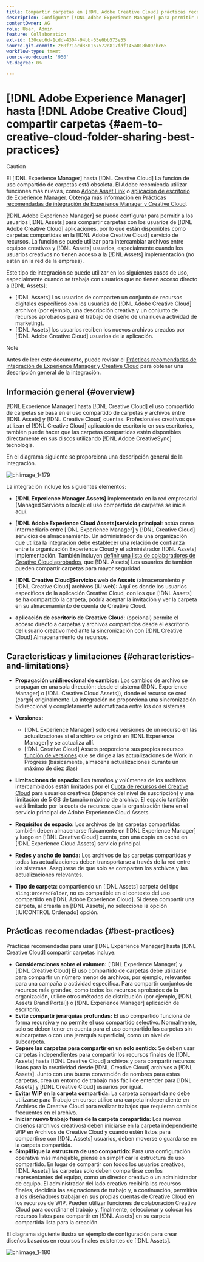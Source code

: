 ```yaml
---
title: Compartir carpetas en [!DNL Adobe Creative Cloud] prácticas recomendadas
description: Configurar [!DNL Adobe Experience Manager] para permitir el ingreso de usuarios [!DNL Experience Manager Assets] para intercambiar carpetas con usuarios de Adobe Creative Cloud.
contentOwner: AG
role: User, Admin
feature: Collaboration
exl-id: 130cec6d-1cdd-4304-94bb-65e6bb573e55
source-git-commit: 260f71acd330167572d817fdf145a018b09cbc65
workflow-type: tm+mt
source-wordcount: '950'
ht-degree: 0%

---
```


# [!DNL Adobe Experience Manager] hasta [!DNL Adobe Creative Cloud] compartir carpetas {#aem-to-creative-cloud-folder-sharing-best-practices}

>[!CAUTION]
>
>El [!DNL Experience Manager] hasta [!DNL Creative Cloud] La función de uso compartido de carpetas está obsoleta. El Adobe recomienda utilizar funciones más nuevas, como [Adobe Asset Link](https://helpx.adobe.com/es/enterprise/using/adobe-asset-link.html) o [aplicación de escritorio de Experience Manager](https://experienceleague.adobe.com/docs/experience-manager-desktop-app/using/using.html). Obtenga más información en [Prácticas recomendadas de integración de Experience Manager y Creative Cloud](/help/assets/aem-cc-integration-best-practices.md).

[!DNL Adobe Experience Manager] se puede configurar para permitir a los usuarios [!DNL Assets] para compartir carpetas con los usuarios de [!DNL Adobe Creative Cloud] aplicaciones, por lo que están disponibles como carpetas compartidas en la [!DNL Adobe Creative Cloud] servicio de recursos. La función se puede utilizar para intercambiar archivos entre equipos creativos y [!DNL Assets] usuarios, especialmente cuando los usuarios creativos no tienen acceso a la [!DNL Assets] implementación (no están en la red de la empresa).

Este tipo de integración se puede utilizar en los siguientes casos de uso, especialmente cuando se trabaja con usuarios que no tienen acceso directo a [!DNL Assets]:

* [!DNL Assets] Los usuarios de comparten un conjunto de recursos digitales específicos con los usuarios de [!DNL Adobe Creative Cloud] archivos (por ejemplo, una descripción creativa y un conjunto de recursos aprobados para el trabajo de diseño de una nueva actividad de marketing).
* [!DNL Assets] los usuarios reciben los nuevos archivos creados por [!DNL Adobe Creative Cloud] usuarios de la aplicación.

>[!NOTE]
>
>Antes de leer este documento, puede revisar el [Prácticas recomendadas de integración de Experience Manager y Creative Cloud](/help/assets/aem-cc-integration-best-practices.md) para obtener una descripción general de la integración.

## Información general {#overview}

[!DNL Experience Manager] hasta [!DNL Creative Cloud] el uso compartido de carpetas se basa en el uso compartido de carpetas y archivos entre [!DNL Assets] y [!DNL Creative Cloud] cuentas. Profesionales creativos que utilizan el [!DNL Creative Cloud] aplicación de escritorio en sus escritorios, también puede hacer que las carpetas compartidas estén disponibles directamente en sus discos utilizando [!DNL Adobe CreativeSync] tecnología.

En el diagrama siguiente se proporciona una descripción general de la integración.

![chlimage_1-179](assets/chlimage_1-406.png)

La integración incluye los siguientes elementos:

* **[!DNL Experience Manager Assets]** implementado en la red empresarial (Managed Services o local): el uso compartido de carpetas se inicia aquí.
* **[!DNL Adobe Experience Cloud Assets]servicio principal**: actúa como intermediario entre [!DNL Experience Manager] y [!DNL Creative Cloud] servicios de almacenamiento. Un administrador de una organización que utiliza la integración debe establecer una relación de confianza entre la organización Experience Cloud y el administrador [!DNL Assets] implementación. También incluyen [definir una lista de colaboradores de Creative Cloud aprobados](https://experienceleague.adobe.com/docs/core-services/interface/services/assets/t-admin-add-cc-user.html), que [!DNL Assets] Los usuarios de también pueden compartir carpetas para mayor seguridad.

* **[!DNL Creative Cloud]Servicios web de Assets** (almacenamiento y [!DNL Creative Cloud] archivos (IU web): Aquí es donde los usuarios específicos de la aplicación Creative Cloud, con los que [!DNL Assets] se ha compartido la carpeta, podría aceptar la invitación y ver la carpeta en su almacenamiento de cuenta de Creative Cloud.
* **aplicación de escritorio de Creative Cloud**: (opcional) permite el acceso directo a carpetas y archivos compartidos desde el escritorio del usuario creativo mediante la sincronización con [!DNL Creative Cloud] Almacenamiento de recursos.

## Características y limitaciones {#characteristics-and-limitations}

* **Propagación unidireccional de cambios:** Los cambios de archivo se propagan en una sola dirección: desde el sistema ([!DNL Experience Manager] o [!DNL Creative Cloud Assets]), donde el recurso se creó (cargó) originalmente. La integración no proporciona una sincronización bidireccional y completamente automatizada entre los dos sistemas.
* **Versiones:**

   * [!DNL Experience Manager] solo crea versiones de un recurso en las actualizaciones si el archivo se originó en [!DNL Experience Manager] y se actualiza allí.
   * [!DNL Creative Cloud] Assets proporciona sus propios recursos [función de versiones](https://helpx.adobe.com/creative-cloud/help/versioning-faq.html) que se dirige a las actualizaciones de Work in Progress (básicamente, almacena actualizaciones durante un máximo de diez días)

* **Limitaciones de espacio:** Los tamaños y volúmenes de los archivos intercambiados están limitados por el [Cuota de recursos del Creative Cloud](https://helpx.adobe.com/creative-cloud/kb/file-storage-quota.html) para usuarios creativos (depende del nivel de suscripción) y una limitación de 5 GB de tamaño máximo de archivo. El espacio también está limitado por la cuota de recursos que la organización tiene en el servicio principal de Adobe Experience Cloud Assets.

* **Requisitos de espacio:** Los archivos de las carpetas compartidas también deben almacenarse físicamente en [!DNL Experience Manager] y luego en [!DNL Creative Cloud] cuenta, con una copia en caché en [!DNL Experience Cloud Assets] servicio principal.
* **Redes y ancho de banda:** Los archivos de las carpetas compartidas y todas las actualizaciones deben transportarse a través de la red entre los sistemas. Asegúrese de que solo se comparten los archivos y las actualizaciones relevantes.
* **Tipo de carpeta**: compartiendo un [!DNL Assets] carpeta del tipo `sling:OrderedFolder`, no es compatible en el contexto del uso compartido en [!DNL Adobe Experience Cloud]. Si desea compartir una carpeta, al crearla en [!DNL Assets], no seleccione la opción [!UICONTROL Ordenado] opción.

## Prácticas recomendadas {#best-practices}

Prácticas recomendadas para usar [!DNL Experience Manager] hasta [!DNL Creative Cloud] compartir carpetas incluye:

* **Consideraciones sobre el volumen:** [!DNL Experience Manager] y [!DNL Creative Cloud] El uso compartido de carpetas debe utilizarse para compartir un número menor de archivos, por ejemplo, relevantes para una campaña o actividad específica. Para compartir conjuntos de recursos más grandes, como todos los recursos aprobados de la organización, utilice otros métodos de distribución (por ejemplo, [!DNL Assets Brand Portal]) o [!DNL Experience Manager] aplicación de escritorio.
* **Evite compartir jerarquías profundas:** El uso compartido funciona de forma recursiva y no permite el uso compartido selectivo. Normalmente, solo se deben tener en cuenta para el uso compartido las carpetas sin subcarpetas o con una jerarquía superficial, como un nivel de subcarpeta.
* **Separe las carpetas para compartir en un solo sentido:** Se deben usar carpetas independientes para compartir los recursos finales de [!DNL Assets] hasta [!DNL Creative Cloud] archivos y para compartir recursos listos para la creatividad desde [!DNL Creative Cloud] archivos a [!DNL Assets]. Junto con una buena convención de nombres para estas carpetas, crea un entorno de trabajo más fácil de entender para [!DNL Assets] y [!DNL Creative Cloud] usuarios por igual.
* **Evitar WIP en la carpeta compartida:** La carpeta compartida no debe utilizarse para Trabajo en curso: utilice una carpeta independiente en Archivos de Creative Cloud para realizar trabajos que requieran cambios frecuentes en el archivo.
* **Iniciar nuevo trabajo fuera de la carpeta compartida:** Los nuevos diseños (archivos creativos) deben iniciarse en la carpeta independiente WIP en Archivos de Creative Cloud y cuando estén listos para compartirse con [!DNL Assets] usuarios, deben moverse o guardarse en la carpeta compartida.
* **Simplifique la estructura de uso compartido:** Para una configuración operativa más manejable, piense en simplificar la estructura de uso compartido. En lugar de compartir con todos los usuarios creativos, [!DNL Assets] las carpetas solo deben compartirse con los representantes del equipo, como un director creativo o un administrador de equipo. El administrador del lado creativo recibiría los recursos finales, decidiría las asignaciones de trabajo y, a continuación, permitiría a los diseñadores trabajar en sus propias cuentas de Creative Cloud en los recursos de WIP. Pueden utilizar funciones de colaboración Creative Cloud para coordinar el trabajo y, finalmente, seleccionar y colocar los recursos listos para compartir en [!DNL Assets] en su carpeta compartida lista para la creación.

El diagrama siguiente ilustra un ejemplo de configuración para crear diseños basados en recursos finales existentes de [!DNL Assets].

![chlimage_1-180](assets/chlimage_1-407.png)
